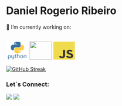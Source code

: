 # Daniel Rogerio Ribeiro


🔭 I’m currently working on:
<div style="display: inline_block"><br>
    <img height="50" width="60"  src="https://github.com/devicons/devicon/blob/master/icons/python/python-original-wordmark.svg" />
    <img height="50" width="60"  src="https://upload.wikimedia.org/wikipedia/commons/thumb/1/1d/PyCharm_Icon.svg/512px-PyCharm_Icon.svg.png" />
    <img height="50" width="60"  src="https://github.com/devicons/devicon/blob/master/icons/javascript/javascript-original.svg" />    
</div>

[![GitHub Streak](https://github-readme-streak-stats.herokuapp.com/?user=danielrogerioribeiro)](https://git.io/streak-stats)

<h3 align="left">Let´s Connect:</h3>
<p align="left">
<a href="https://www.linkedin.com/in/danielrogerioribeiro/" target="blank"><img src="https://img.shields.io/badge/-LinkedIn-%230077B5?style=for-the-badge&logo=linkedin&logoColor=white"></a>
<a href="https://discord.com/channels/@Daniel Ribeiro#7092" rarget="blank"><img src="https://img.shields.io/badge/Discord-5865F2?style=for-the-badge&logo=discord&logoColor=white"></a>


























<!--
**DanielRogerioRibeiro/DanielRogerioRibeiro** is a ✨ _special_ ✨ repository because its `README.md` (this file) appears on your GitHub profile.

Here are some ideas to get you started:

- 🔭 I’m currently working on ...
- 🌱 I’m currently learning ...
- 👯 I’m looking to collaborate on ...
- 🤔 I’m looking for help with ...
- 💬 Ask me about ...
- 📫 How to reach me: ...
- 😄 Pronouns: ...
- ⚡ Fun fact: ...
-->
